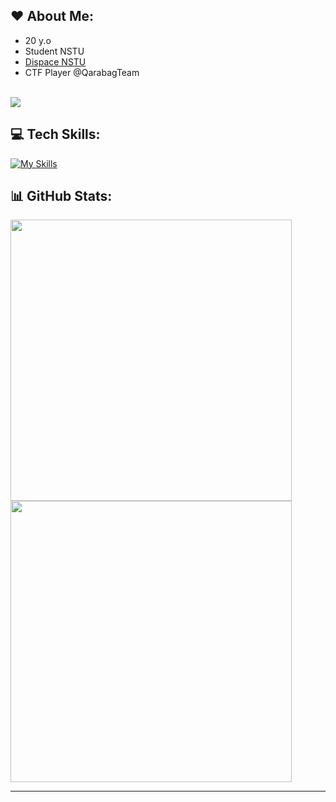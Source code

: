 ## ❤️ About Me:
- 20 y.o
- Student NSTU
- [Dispace NSTU](https://dispace.edu.nstu.ru)
- CTF Player @QarabagTeam<br>
 <br>
 
 <a href="https://visitcount.itsvg.in">
  <img src="https://visitcount.itsvg.in/api?id=KirillEL&label=Profile%20Views&color=5&icon=7&pretty=true" />
</a>


## 💻 Tech Skills:
[![My Skills](https://skillicons.dev/icons?i=js,ts,nodejs,expressjs,postgres,redis,docker,linux,python,golang)](https://skillicons.dev)
## 📊 GitHub Stats:
<a height="200" href="https://github.com/KirillEL/github-readme-stats">
    <img width="450" src="https://github-readme-stats.vercel.app/api?username=KirillEL&theme=blueberry&hide_border=false&include_all_commits=true&count_private=true">
</a>
<br>
<a href="https://github.com/KirillEL/github-readme-stats">
    <img width="450" src="https://github-readme-streak-stats.herokuapp.com/?user=KirillEL&theme=blueberry&hide_border=false">
</a>
<br>



---




